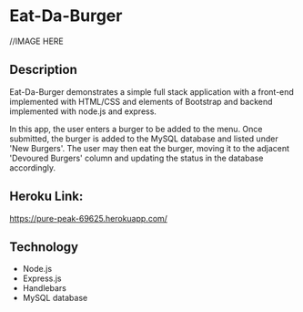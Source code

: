 # Eat-Da-Burger

//IMAGE HERE

## Description ##
Eat-Da-Burger demonstrates a simple full stack application with a front-end implemented with HTML/CSS and elements of Bootstrap and backend implemented with node.js and express.

In this app, the user enters a burger to be added to the menu. Once submitted, the burger is added to the MySQL database and listed under 'New Burgers'. The user may then eat the burger, moving it to the adjacent 'Devoured Burgers' column and updating the status in the database accordingly.

## Heroku Link: ##
https://pure-peak-69625.herokuapp.com/

## Technology ##
* Node.js
* Express.js
* Handlebars
* MySQL database